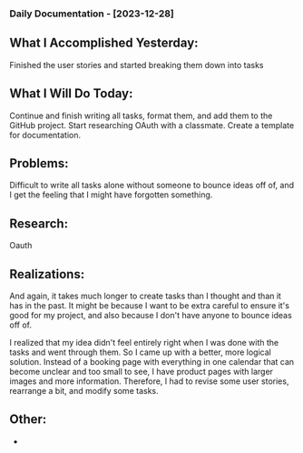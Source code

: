 ### Daily Documentation - [2023-12-28]

## What I Accomplished Yesterday:
Finished the user stories and started breaking them down into tasks
## What I Will Do Today:
Continue and finish writing all tasks, format them, and add them to the GitHub project. Start researching OAuth with a classmate.
Create a template for documentation.
## Problems:
Difficult to write all tasks alone without someone to bounce ideas off of, and I get the feeling that I might have forgotten something.
## Research:
Oauth
## Realizations:
And again, it takes much longer to create tasks than I thought and than it has in the past. It might be because I want to be extra careful to ensure it's good for my project, and also because I don't have anyone to bounce ideas off of.

I realized that my idea didn't feel entirely right when I was done with the tasks and went through them.
So I came up with a better, more logical solution. Instead of a booking page with everything in one calendar that can become unclear and too small to see, I have product pages with larger images and more information. Therefore, I had to revise some user stories, rearrange a bit, and modify some tasks.
## Other:
-
